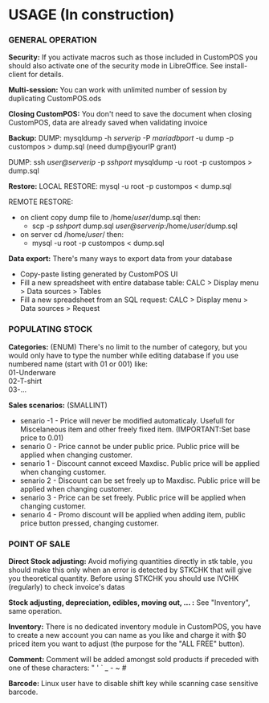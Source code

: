 # USAGE (In construction)

### GENERAL OPERATION
**Security:** If you activate macros such as those included in CustomPOS you should also activate one of the security mode in LibreOffice. See install-client for details.

**Multi-session:** You can work with unlimited number of session by duplicating CustomPOS.ods

**Closing CustomPOS:** You don't need to save the document when closing CustomPOS, data are already saved when validating invoice

**Backup:** DUMP:	mysqldump -h *serverip* -P *mariadbport* -u dump -p custompos > dump.sql (need dump@yourIP grant)

DUMP:	ssh *user@serverip* -p *sshport* mysqldump -u root -p custompos > dump.sql

**Restore:** LOCAL RESTORE:	mysql -u root -p custompos < dump.sql

REMOTE RESTORE:
- on client copy dump file to /home/*user*/dump.sql  then:
  - scp -p *sshport* dump.sql *user@serverip*:/home/*user*/dump.sql
- on server cd /home/*user*/  then:
  - mysql -u root -p custompos < dump.sql

**Data export:** There's many ways to export data from your database
- Copy-paste listing generated by CustomPOS UI
- Fill a new spreadsheet with entire database table: CALC > Display menu > Data sources > Tables
- Fill a new spreadsheet from an SQL request: CALC > Display menu > Data sources > Request


### POPULATING STOCK
**Categories:** (ENUM) There's no limit to the number of category, but you would only have to type the number while editing database if you use numbered name (start with 01 or 001) like:  
01-Underware  
02-T-shirt  
03-...

**Sales scenarios:** (SMALLINT)
- senario -1 - Price will never be modified automaticaly. Usefull for Miscelaneous item and other freely fixed item. (IMPORTANT:Set base price to 0.01)
- senario 0 - Price cannot be under public price. Public price will be applied when changing customer.
- senario 1 - Discount cannot exceed Maxdisc. Public price will be applied when changing customer.
- senario 2 - Discount can be set freely up to Maxdisc. Public price will be applied when changing customer.
- senario 3 - Price can be set freely. Public price will be applied when changing customer.
- senario 4 - Promo discount will be applied when adding item, public price button pressed, changing customer.


### POINT OF SALE
**Direct Stock adjusting:**  Avoid mofiying quantities directly in stk table, you should make this only when an error is detected by STKCHK that will give you theoretical quantity. Before using STKCHK you should use IVCHK (regularly) to check invoice's datas

**Stock adjusting, depreciation, edibles, moving out, ... :**  See "Inventory", same operation.

**Inventory:**  There is no dedicated inventory module in CustomPOS, you have to create a new account you can name as you like and charge it with $0 priced item you want to adjust (the purpose for the "ALL FREE" button).

**Comment:**  Comment will be added amongst sold products if preceded with one of these characters:  " ' ` _ - ~ #

**Barcode:**  Linux user have to disable shift key while scanning case sensitive barcode.
